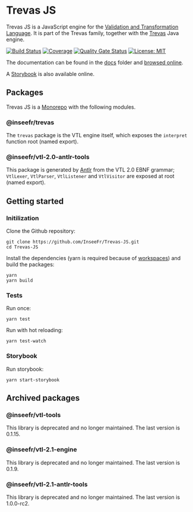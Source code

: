 # Trevas JS

Trevas JS is a JavaScript engine for the [Validation and Transformation Language](https://sdmx.org/?page_id=5096). It is part of the Trevas family, together with the [Trevas](https://github.com/InseeFr/Trevas) Java engine.

[![Build Status](https://travis-ci.org/InseeFr/VTL-Tools.svg?branch=master)](https://travis-ci.org/inseefr/vtl-tools)
[![Coverage](https://sonarcloud.io/api/project_badges/measure?project=InseeFr_Trevas_JS&metric=coverage)](https://sonarcloud.io/dashboard?id=InseeFr_Trevas_JS)
[![Quality Gate Status](https://sonarcloud.io/api/project_badges/measure?project=InseeFr_Trevas_JS&metric=alert_status)](https://sonarcloud.io/dashboard?id=InseeFr_Trevas_JS)
[![License: MIT](https://img.shields.io/badge/License-MIT-blue.svg)](https://opensource.org/licenses/MIT)

The documentation can be found in the [docs](https://github.com/InseeFr/Trevas-JS/tree/master/docs) folder and [browsed online](https://inseefr.github.io/Trevas-JS).

A [Storybook](https://inseefr.github.io/Trevas-JS/storybook) is also available online.

## Packages

Trevas JS is a [Monorepo](https://en.wikipedia.org/wiki/Monorepo) with the following modules.

### @inseefr/trevas

The `trevas` package is the VTL engine itself, which exposes the `interpret` function root (named export).

### @inseefr/vtl-2.0-antlr-tools

This package is generated by [Antlr](https://www.antlr.org/) from the VTL 2.0 EBNF grammar; `VtlLexer`, `VtlParser`, `VtlListener` and `VtlVisitor` are exposed at root (named export).

## Getting started

### Initilization

Clone the Github repository:

```
git clone https://github.com/InseeFr/Trevas-JS.git
cd Trevas-JS
```

Install the dependencies (yarn is required because of [workspaces](https://classic.yarnpkg.com/en/docs/workspaces/)) and build the packages:

```
yarn
yarn build
```

### Tests

Run once:

```
yarn test
```

Run with hot reloading:

```
yarn test-watch
```

### Storybook

Run storybook:

```
yarn start-storybook
```

## Archived packages

### @inseefr/vtl-tools

This library is deprecated and no longer maintained.
The last version is 0.1.15.

### @inseefr/vtl-2.1-engine

This library is deprecated and no longer maintained.
The last version is 0.1.9.

### @inseefr/vtl-2.1-antlr-tools

This library is deprecated and no longer maintained.
The last version is 1.0.0-rc2.

